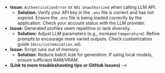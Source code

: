* **Issue:** `AuthenticationError` or `401 Unauthorized` when calling LLM API.
    * **Solution:** Verify your API key in the `.env` file is correct and has not expired. Ensure the `.env` file is being loaded correctly by the application. Check your account status with the LLM provider.
* **Issue:** Generated profiles seem repetitive or lack diversity.
    * **Solution:** Adjust LLM parameters (e.g., increase `temperature`). Refine prompts to encourage more varied outputs. Check customization guide (`docs/customization.md`).
* **Issue:** Script runs out of memory.
    * **Solution:** Reduce batch size for generation. If using local models, ensure sufficient RAM/VRAM.
* **(Link to more troubleshooting tips or GitHub Issues)** -->